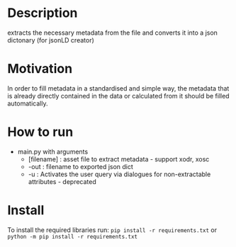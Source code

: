 # Description
extracts the necessary metadata from the file and converts it into a json dictonary (for jsonLD creator)

# Motivation
In order to fill metadata in a standardised and simple way, the metadata that is already directly contained in the data or calculated from it should be filled automatically.

# How to run
- main.py with arguments
    - [filename] : asset file to extract metadata - support xodr, xosc
    - -out : filename to exported json dict 
    - -u : Activates the user query via dialogues for non-extractable attributes - deprecated

# Install
To install the required libraries run: `pip install -r requirements.txt` or `python -m pip install -r requirements.txt`    
